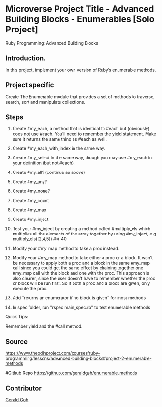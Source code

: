 # Microverse Project Title - Advanced Building Blocks - Enumerables [Solo Project]
Ruby Programming: Advanced Building Blocks

## Introduction.
In this project, implement your own version of Ruby’s enumerable methods.

## Project specific
Create The Enumerable module that provides a set of methods to traverse, search, sort and manipulate collections.

## Steps

1. Create #my_each, a method that is identical to #each but (obviously) does not use #each. You’ll need to remember the yield statement. Make sure it returns the same thing as #each as well.

2. Create #my_each_with_index in the same way.

3. Create #my_select in the same way, though you may use #my_each in your definition (but not #each).

4. Create #my_all? (continue as above)

5. Create #my_any?

6. Create #my_none?

7. Create #my_count

8. Create #my_map

9. Create #my_inject

10. Test your #my_inject by creating a method called #multiply_els which multiplies all the elements of the array together by using #my_inject, e.g. multiply_els([2,4,5]) #=> 40

11. Modify your #my_map method to take a proc instead.

12. Modify your #my_map method to take either a proc or a block. It won’t be necessary to apply both a proc and a block in the same #my_map call since you could get the same effect by chaining together one #my_map call with the block and one with the proc. This approach is also clearer, since the user doesn’t have to remember whether the proc or block will be run first. So if both a proc and a block are given, only execute the proc.

13. Add "returns an enumerator if no block is given" for most methods

14. In spec folder, run "rspec main_spec.rb" to test enumerable methods

Quick Tips:

Remember yield and the #call method.

## Source
https://www.theodinproject.com/courses/ruby-programming/lessons/advanced-building-blocks#project-2-enumerable-methods

#Github Repo
https://github.com/geraldgsh/enumerable_methods

## Contributor
[Gerald Goh](https://github.com/geraldgsh)


